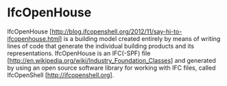 IfcOpenHouse
============

IfcOpenHouse [http://blog.ifcopenshell.org/2012/11/say-hi-to-ifcopenhouse.html] is a building model created entirely by means of writing lines of code that generate the individual building products and its representations. IfcOpenHouse is an IFC(-SPF) file [http://en.wikipedia.org/wiki/Industry_Foundation_Classes] and generated by using an open source software library for working with IFC files, called IfcOpenShell [http://ifcopenshell.org].
